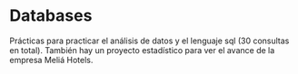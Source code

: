 # Databases
Prácticas para practicar el análisis de datos y el lenguaje sql (30 consultas en total). También hay un proyecto estadístico para ver el avance de la empresa Meliá Hotels.
